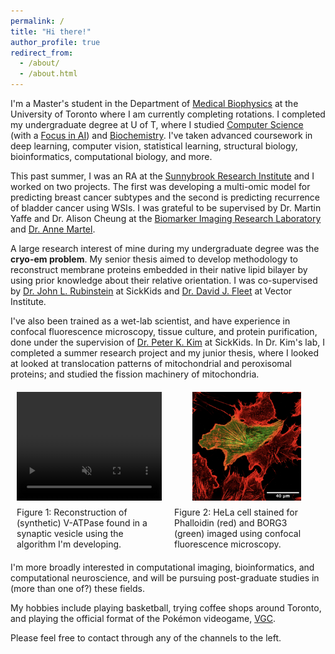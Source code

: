 ```yaml
---
permalink: /
title: "Hi there!"
author_profile: true
redirect_from: 
  - /about/
  - /about.html
---
```


I'm a Master's student in the Department of [Medical Biophysics](https://medbio.utoronto.ca) at the University of Toronto where I am currently completing rotations. I completed my undergraduate degree at U of T, where I studied [Computer Science](https://web.cs.toronto.edu) (with a [Focus in AI](https://artsci.calendar.utoronto.ca/program/asfoc1689b)) and [Biochemistry](https://biochemistry.utoronto.ca). I've taken advanced coursework in deep learning, computer vision, statistical learning, structural biology, bioinformatics, computational biology, and more.

This past summer, I was an RA at the [Sunnybrook Research Institute](https://research.sunnybrook.ca/) and I worked on two projects. The first was developing a multi-omic model for predicting breast cancer subtypes and the second is predicting recurrence of bladder cancer using WSIs. I was grateful to be supervised by Dr. Martin Yaffe and Dr. Alison Cheung at the [Biomarker Imaging Research Laboratory](https://research.sunnybrook.ca/facilities-and-research-groups/biomarker-imaging-research-laboratory/) and [Dr. Anne Martel](https://research.sunnybrook.ca/researchers/anne-martel/).

A large research interest of mine during my undergraduate degree was the **cryo-em problem**. My senior thesis aimed to develop methodology to reconstruct membrane proteins embedded in their native lipid bilayer by using prior knowledge about their relative orientation. I was co-supervised by [Dr. John L. Rubinstein](https://www.rubinsteinlab.org) at SickKids and [Dr. David J. Fleet](https://www.cs.toronto.edu/~fleet/) at Vector Institute.

I've also been trained as a wet-lab scientist, and have experience in confocal fluorescence microscopy, tissue culture, and protein purification, done under the supervision of [Dr. Peter K. Kim](https://biochemistry.utoronto.ca/person/peter-k-kim/) at SickKids. In Dr. Kim's lab, I completed a summer research project and my junior thesis, where I looked at looked at translocation patterns of mitochondrial and peroxisomal proteins; and studied the fission machinery of mitochondria.

<div style="display: flex; justify-content: space-between; margin: 20px 0; align-items: stretch;">
  <figure style="flex: 1; margin: 0 10px; display: flex; flex-direction: column;">
    <div style="width: 100%; aspect-ratio: 4/3; overflow: hidden; display: flex; align-items: center; justify-content: center;">
      <video width="100%" height="100%" autoplay loop muted playsinline style="object-fit: contain;">
        <source src="/files/cryoMEM_VATPase.mp4" type="video/mp4">
        Your browser does not support the video tag.
      </video>
    </div>
    <figcaption style="color: var(--text-color); margin-top: 10px;">Figure 1: Reconstruction of (synthetic) V-ATPase found in a synaptic vesicle using the algorithm I'm developing.</figcaption>
  </figure>
  
  <figure style="flex: 1; margin: 0 10px; display: flex; flex-direction: column;">
    <div style="width: 100%; aspect-ratio: 4/3; overflow: hidden; display: flex; align-items: center; justify-content: center;">
      <img src="../images/kim_lab.png" width="100%" alt="HeLa cell stained for Phalloidin (red) and BORG3 (green)" style="object-fit: contain; height: 100%;">
    </div>
    <figcaption style="color: var(--text-color); margin-top: 10px;">Figure 2: HeLa cell stained for Phalloidin (red) and BORG3 (green) imaged using confocal fluorescence microscopy.</figcaption>
  </figure>
</div>

I'm more broadly interested in computational imaging, bioinformatics, and computational neuroscience, and will be pursuing post-graduate studies in (more than one of?) these fields.

My hobbies include playing basketball, trying coffee shops around Toronto, and playing the official format of the Pokémon videogame, [VGC](https://play.pokemonshowdown.com).

Please feel free to contact through any of the channels to the left.